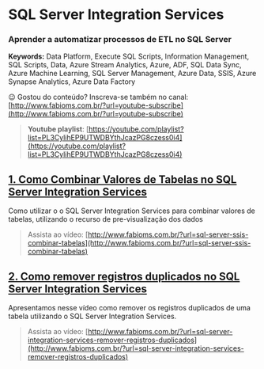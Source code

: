 # SQL Server Integration Services  
### **Aprender a automatizar processos de ETL no SQL Server**  
**Keywords:** Data Platform, Execute SQL Scripts, Information Management, SQL Scripts, Data, Azure Stream Analytics, Azure, ADF, SQL Data Sync, Azure Machine Learning, SQL Server Management, Azure Data, SSIS, Azure Synapse Analytics, Azure Data Factory  

😉 Gostou do conteúdo? Inscreva-se também no canal: [http://www.fabioms.com.br/?url=youtube-subscribe](http://www.fabioms.com.br/?url=youtube-subscribe)

> **Youtube playlist**: [https://youtube.com/playlist?list=PL3CylihEP9UTWDBYthJcazPG8czess0i4](https://youtube.com/playlist?list=PL3CylihEP9UTWDBYthJcazPG8czess0i4)  


## [1. Como Combinar Valores de Tabelas no SQL Server Integration Services](/sql-server-ssis-combinar-tabelas.md)
Como utilizar o o SQL Server Integration Services para combinar valores de tabelas, utilizando o recurso de pre-visualização dos dados
> Assista ao vídeo: [http://www.fabioms.com.br/?url=sql-server-ssis-combinar-tabelas](http://www.fabioms.com.br/?url=sql-server-ssis-combinar-tabelas)  

## [2. Como remover registros duplicados no SQL Server Integration Services](/sql-server-integration-services-remover-registros-duplicados.md)
Apresentamos nesse vídeo como remover os registros duplicados de uma tabela utilizando o SQL Server Integration Services.
> Assista ao vídeo: [http://www.fabioms.com.br/?url=sql-server-integration-services-remover-registros-duplicados](http://www.fabioms.com.br/?url=sql-server-integration-services-remover-registros-duplicados)  
